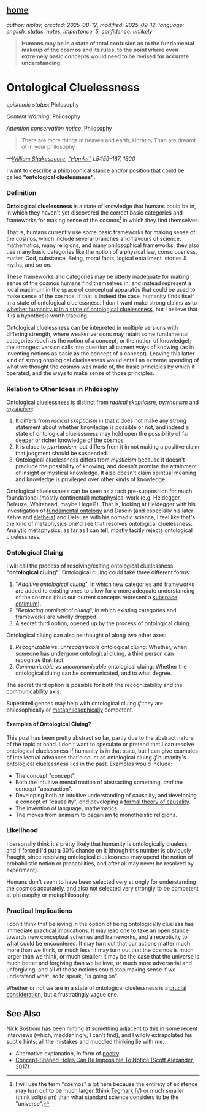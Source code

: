 [home](./index.md)
-------------------

*author: niplav, created: 2025-08-12, modified: 2025-09-12, language: english, status: notes, importance: 5, confidence: unlikely*

> __Humans may be in a state of total confusion as to the fundamental
makeup of the cosmos and its rules, to the point where even extremely
basic concepts would need to be revised for accurate understanding.__

Ontological Cluelessness
=========================

<!--This post alternates between using "ontological cluelessness" to
mean a certain sort of state of ignorance ("Ontological cluenessness is
a state of knowledge that humans could be in, in which they haven't yet
discovered ..."), and using it to denote the belief that we are in that
state of ignorance. ("Ontological cluelessness is distinct from radical
skepticism, pyrrhonism, and mysticism".) I think it would be better not
to do that.-->

*epistemic status*: Philosophy

*Content Warning*: Philosophy

*Attention conservation notice*: Philosophy

> There are more things in heaven and earth, Horatio, Than are dreamt
of in your philosophy

*—[William Shakespeare](https://en.wikipedia.org/wiki/William_Shakespeare), [“Hamlet”](https://en.wikipedia.org/wiki/Hamlet) I.5:159–167, 1600*

I want to describe a philosophical stance and/or position that could
be called __"ontological cluelessness"__.<!--TODO: or __"metaphysical
cluelessness"__?-->

### Definition

__Ontological cluelessness__ is a state of knowledge that humans could
be in, in which they haven't yet discovered the correct basic categories
and frameworks for making sense of the cosmos[^terminology] in which
they find themselves.

[^terminology]: I will use the term "cosmos" a lot here because the entirety of existence may turn out to be much larger (think [Tegmark IV](https://en.wikipedia.org/wiki/Mathematical_universe_hypothesis)) or much smaller (think solipsism) than what standard science considers to be the "universe".

That is, humans currently use some basic frameworks for making sense
of the cosmos, which include several branches and flavours of science,
mathematics, many religions, and many philosophical frameworks; they
also use many basic categories like the notion of a physical law,
consciousness, matter, God, substance, Being, moral facts, logical
entailment, stories & myths, and so on.

These frameworks and categories may be utterly inadequate for making
sense of the cosmos humans find themselves in, and instead represent
a local maximum in the space of conceptual apparatūs that could be
used to make sense of the cosmos. If that is indeed the case, humanity
finds itself in a state of ontological cluelessness. I don't want make
strong claims as to [whether humanity *is* in a state of ontological
cluelessness](#Likelihood), but I believe that it is a hypothesis worth
tracking.

Ontological cluelessness can be intepreted in multiple versions with
differing strength, where weaker versions may retain some fundamental
categories (such as the notion of a concept, or the notion of knowledge);
the strongest version calls into question all current ways of knowing (as
in inventing notions as basic as the concept of a concept). Leaving this
latter kind of strong ontological cluelessness would entail an extreme
upending of what we thought the cosmos was made of, the basic principles
by which it operated, and the ways to make sense of those principles.

### Relation to Other Ideas in Philosophy

Ontological cluelessness is distinct from [*radical
skepticism*](https://en.wikipedia.org/wiki/Radical_skepticism),
[*pyrrhonism*](https://en.wikipedia.org/wiki/Pyrrhonism) and
[*mysticism*](https://en.wikipedia.org/wiki/Mysticism):

1. It differs from *radical skepticism* in that it does not make any strong statement about whether knowledge is possible or not, and indeed a state of ontological cluelessness may hold open the possibility of far deeper or richer knowledge of the cosmos.
2. It is close to *pyrrhonism*, but differs from it in not making a positive claim that judgment should be suspended.
3. Ontological cluelessness differs from *mysticism* because it doesn't preclude the possibility of knowing, and doesn't promise the attainment of insight or mystical knowledge. It also doesn't claim spiritual meaning and knowledge is privileged over other kinds of knowledge.

Ontological cluelessness can be seen as a tacit pre-supposition
for much foundational (mostly continental) metaphysical work
(e.g. Heidegger, Deleuze, Whitehead, maybe Hegel?). That is,
looking at Heidegger with his investigation of [fundamental
ontology](https://en.wikipedia.org/wiki/Fundamental_ontology)
and Dasein (and especially his later Kehre and
[aletheia](https://en.wikipedia.org/wiki/Aletheia)) and Deleuze with
his nomadic science, I feel like that's the kind of metaphysics one'd
see that resolves ontological cluelessness. Analytic metaphysics, as
far as I can tell, mostly tacitly rejects ontological cluelessness.

### Ontological Cluing

I will call the process of resolving/exiting ontological cluelessness
__"ontological cluing"__. Ontological cluing could take three different
forms:

1. "*Additive ontological cluing*", in which new categories and frameworks are added to existing ones to allow for a more adequate understanding of the cosmos (thus our current concepts represent a [subspace optimum](https://www.lesswrong.com/posts/yuP4D4Pz79uyPS9KW)).
2. "*Replacing ontological cluing*", in which existing categories and frameworks are wholly dropped.
3. A secret third option, opened up by the process of ontological cluing.

Ontological cluing can also be thought of along two other axes:

1. *Recognizable* vs. *unrecognizable* ontological cluing: Whether, when someone has undergone ontological cluing, a third person can recognize that fact.
2. *Communicable* vs *uncommunicable* ontological cluing: Whether the ontological cluing can be communicated, and to what degree.

The secret third option is possible for both the recognizability and
the communicability axis.

Superintelligences may help with
ontological cluing *if* they are philosophically or
[metaphilosophically](https://www.lesswrong.com/posts/fJqP9WcnHXBRBeiBg/meta-questions-about-metaphilosophy)
competent.

#### Examples of Ontological Cluing?

This post has been pretty abstract so far, partly due to the abstract
nature of the topic at hand. I don't want to speculate or pretend that
I can resolve ontological cluelessness if humanity is in that state, but
I can give examples of intellectual advances that'd count as ontological
cluing *if* humanity's ontological cluelessness lies in the past. Examples
would include:

* The concept "concept".
* Both the intuitive mental motion of abstracting something, *and* the concept "abstraction".
* Developing both an intuitive understanding of causality, and developing a concept of "causality", *and* developing a [formal theory of causality](https://en.wikipedia.org/wiki/Causal_model).
* The invention of language, mathematics.
* The moves from animism to paganism to monotheistic religions.

<!--Ideas: Things that are less not ontological cluing than others:
Bostrom on the cosmic host, acausalism, the scientific revolution

Anti-Inductive civilization could be ontologically clueless in that way,
though it's not *quite* the correct type signature-->

### Likelihood

I personally think it's pretty likely that humanity is ontologically
clueless, and if forced I'd put a 30% chance on it (though this number
is obviously fraught, since resolving ontological cluelessness may upend
the notion of probabilistic notion or probabilities, and after all may
never be resolved by experiment).

Humans don't seem to have been selected very strongly for understanding
the cosmos accurately, and also not selected very strongly to be competent
at philosophy or metaphilosophy.

### Practical Implications

I don't think that believing in the option of being ontologically clueless
has immediate practical implications. It may lead one to take an open
stance towards new conceptual schemes and frameworks, and a receptivity
to what could be encountered. It may turn out that our actions matter
much more than we think, or much less; it may turn out that the cosmos
is much larger than we think, or much smaller; it may be the case that
the universe is much better and forgiving than we believe, or much more
adversarial and unforgiving; and all of those notions could stop making
sense if we understand what, so to speak, "is going on".

Whether or not we are in a state of ontological cluelessness is a [crucial
consideration](https://forum.effectivealtruism.org/topics/crucial-consideration),
but a frustratingly vague one.

<!--https://openrouter.ai/chat?room=orc-1753280867-yMbMjAjTGt2PRGrqrk3z-->

See Also
---------

Nick Bostrom has been hinting at something adjacent to this in some recent
interviews (which, maddeningly, I can't find), and I wildly extrapolated
his subtle hints; all the mistakes and muddled thinking lie with me.

* Alternative explanation, in form of [poetry](./microfiction.html#The_Open_Sky).
* [Concept-Shaped Holes Can Be Impossible To Notice (Scott Alexander, 2017)](https://slatestarcodex.com/2017/11/07/concept-shaped-holes-can-be-impossible-to-notice/)
